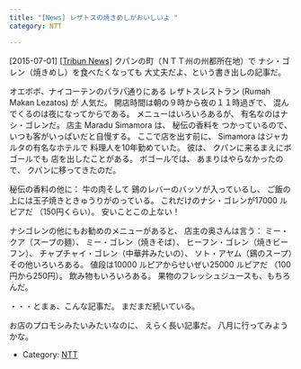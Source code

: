```yaml
---
title: "[News] レザトスの焼きめしがおいしいよ "
category: NTT

---
```


[2015-07-01] [[Tribun News]](http://www.tribunnews.com/travel/2015/07/01/lezatnya-nasi-goreng-lezatos-kupang-jenderal-polisi-ini-pun-ikut-ketagihan
)  クパンの町（ＮＴＴ州の州都所在地）で
ナシ・ゴレン（焼きめし）を食べたくなっても
大丈夫だよ、という書き出しの記事だ。

 オエボボ、ナイコーテンのパラパ通りにある
レザトスレストラン (Rumah Makan Lezatos) が
人気だ。
開店時間は朝の９時から夜の１１時過ぎで、
混んでくるのは夜になってからである。
メニューはいろいろあるが、
有名なのはナシ・ゴレンだ。
店主 Maradu Simamora は、
秘伝の香料を
つかっているので、
いつも客がいっぱいだと自慢する。
ここで店を出す前に、
Simamora はジャカルタの有名なホテルで
料理人を10年勤めていた。
彼は、
クパンに来るまえにボゴールでも
店を出したことがある。
ボゴールでは、
あまりはやらなかったので、
クパンに移ってきたのだ。

 秘伝の香料の他に：
牛の肉そして
鷄のレバーのバッソが入っているし、
ご飯の上には玉子焼きときゅうりがのっている。
これだけのナシ・ゴレンが17000 ルピアだ
（150円くらい）。
安いことこの上ない！

 ナシゴレンの他にもお勧めのメニューがあると、
店主の奥さんは言う：
ミー・クア（スープの麺）、
ミー・ゴレン（焼きそば）、
ヒーフン・ゴレン（焼きビーフン）、
チャプチャイ・ゴレン（中華丼みたいの）、
ソト・アヤム（鷄のスープ）その他いろいろある。
値段は10000 ルピアからせいぜい25000 ルピアだ
（100円から250円）。
飲み物もいろいろある。
果物のフレッシュジュースも、もちろんだ。

 ・・・とまぁ、こんな記事だ。
まだまだ続いている。

 お店のプロモシみたいみたいなのに、
えらく長い記事だ。
八月に行ってみようかな。

- Category: [NTT](https://merapano.github.io/categories.html#NTT)

